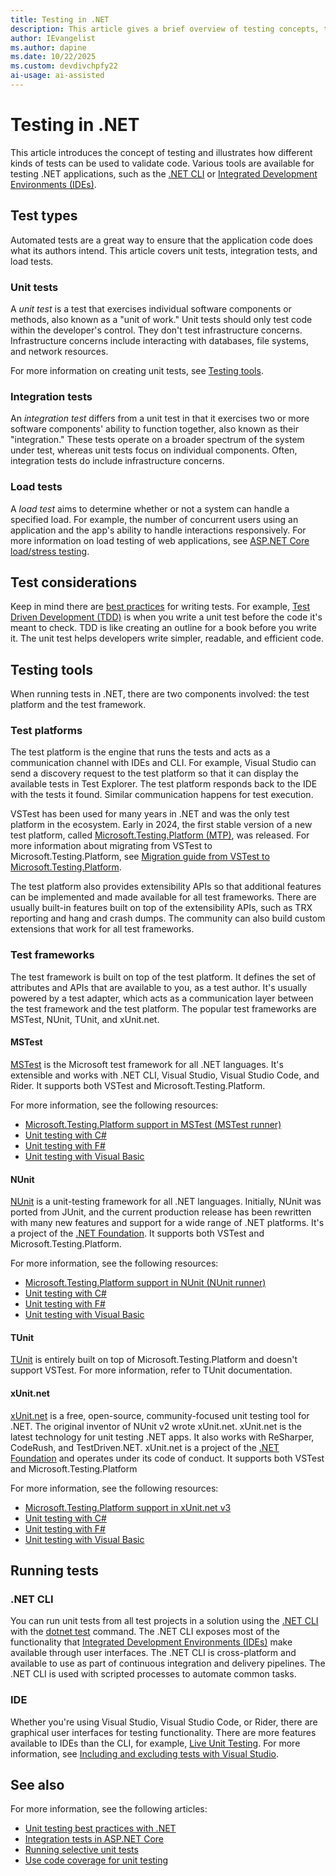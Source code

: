 ```yaml
---
title: Testing in .NET
description: This article gives a brief overview of testing concepts, terminology, and tools for testing in .NET.
author: IEvangelist
ms.author: dapine
ms.date: 10/22/2025
ms.custom: devdivchpfy22
ai-usage: ai-assisted
---
```


# Testing in .NET

This article introduces the concept of testing and illustrates how different kinds of tests can be used to validate code. Various tools are available for testing .NET applications, such as the [.NET CLI](#net-cli) or [Integrated Development Environments (IDEs)](#ide).

## Test types

Automated tests are a great way to ensure that the application code does what its authors intend. This article covers unit tests, integration tests, and load tests.

### Unit tests

A *unit test* is a test that exercises individual software components or methods, also known as a "unit of work." Unit tests should only test code within the developer's control. They don't test infrastructure concerns. Infrastructure concerns include interacting with databases, file systems, and network resources.

For more information on creating unit tests, see [Testing tools](#testing-tools).

### Integration tests

An *integration test* differs from a unit test in that it exercises two or more software components' ability to function together, also known as their "integration." These tests operate on a broader spectrum of the system under test, whereas unit tests focus on individual components. Often, integration tests do include infrastructure concerns.

### Load tests

A *load test* aims to determine whether or not a system can handle a specified load. For example, the number of concurrent users using an application and the app's ability to handle interactions responsively. For more information on load testing of web applications, see [ASP.NET Core load/stress testing](/aspnet/core/test/load-tests).

## Test considerations

Keep in mind there are [best practices](unit-testing-best-practices.md) for writing tests. For example, [Test Driven Development (TDD)](https://deviq.com/test-driven-development) is when you write a unit test before the code it's meant to check. TDD is like creating an outline for a book before you write it. The unit test helps developers write simpler, readable, and efficient code.

## Testing tools

When running tests in .NET, there are two components involved: the test platform and the test framework.

### Test platforms

The test platform is the engine that runs the tests and acts as a communication channel with IDEs and CLI. For example, Visual Studio can send a discovery request to the test platform so that it can display the available tests in Test Explorer. The test platform responds back to the IDE with the tests it found. Similar communication happens for test execution.

VSTest has been used for many years in .NET and was the only test platform in the ecosystem. Early in 2024, the first stable version of a new test platform, called [Microsoft.Testing.Platform (MTP)](./microsoft-testing-platform-intro.md), was released. For more information about migrating from VSTest to Microsoft.Testing.Platform, see [Migration guide from VSTest to Microsoft.Testing.Platform](./migrating-vstest-microsoft-testing-platform.md).

The test platform also provides extensibility APIs so that additional features can be implemented and made available for all test frameworks. There are usually built-in features built on top of the extensibility APIs, such as TRX reporting and hang and crash dumps. The community can also build custom extensions that work for all test frameworks.

### Test frameworks

The test framework is built on top of the test platform. It defines the set of attributes and APIs that are available to you, as a test author. It's usually powered by a test adapter, which acts as a communication layer between the test framework and the test platform. The popular test frameworks are MSTest, NUnit, TUnit, and xUnit.net.

#### MSTest

[MSTest](https://github.com/microsoft/testfx) is the Microsoft test framework for all .NET languages. It's extensible and works with .NET CLI, Visual Studio, Visual Studio Code, and Rider. It supports both VSTest and Microsoft.Testing.Platform.

For more information, see the following resources:

- [Microsoft.Testing.Platform support in MSTest (MSTest runner)](unit-testing-mstest-runner-intro.md)
- [Unit testing with C#](unit-testing-csharp-with-mstest.md)
- [Unit testing with F#](unit-testing-fsharp-with-mstest.md)
- [Unit testing with Visual Basic](unit-testing-visual-basic-with-mstest.md)

#### NUnit

[NUnit](https://nunit.org) is a unit-testing framework for all .NET languages. Initially, NUnit was ported from JUnit, and the current production release has been rewritten with many new features and support for a wide range of .NET platforms. It's a project of the [.NET Foundation](https://dotnetfoundation.org). It supports both VSTest and Microsoft.Testing.Platform.

For more information, see the following resources:

- [Microsoft.Testing.Platform support in NUnit (NUnit runner)](unit-testing-nunit-runner-intro.md)
- [Unit testing with C#](unit-testing-csharp-with-nunit.md)
- [Unit testing with F#](unit-testing-fsharp-with-nunit.md)
- [Unit testing with Visual Basic](unit-testing-visual-basic-with-nunit.md)

#### TUnit

[TUnit](https://thomhurst.github.io/TUnit/) is entirely built on top of Microsoft.Testing.Platform and doesn't support VSTest. For more information, refer to TUnit documentation.

#### xUnit.net

[xUnit.net](https://xunit.net) is a free, open-source, community-focused unit testing tool for .NET. The original inventor of NUnit v2 wrote xUnit.net. xUnit.net is the latest technology for unit testing .NET apps. It also works with ReSharper, CodeRush, and TestDriven.NET. xUnit.net is a project of the [.NET Foundation](https://dotnetfoundation.org) and operates under its code of conduct. It supports both VSTest and Microsoft.Testing.Platform

For more information, see the following resources:

- [Microsoft.Testing.Platform support in xUnit.net v3](https://xunit.net/docs/getting-started/v3/microsoft-testing-platform)
- [Unit testing with C#](unit-testing-csharp-with-xunit.md)
- [Unit testing with F#](unit-testing-fsharp-with-xunit.md)
- [Unit testing with Visual Basic](unit-testing-visual-basic-with-xunit.md)

## Running tests

### .NET CLI

You can run unit tests from all test projects in a solution using the [.NET CLI](../tools/index.md) with the [dotnet test](../tools/dotnet-test.md) command. The .NET CLI exposes most of the functionality that [Integrated Development Environments (IDEs)](#ide) make available through user interfaces. The .NET CLI is cross-platform and available to use as part of continuous integration and delivery pipelines. The .NET CLI is used with scripted processes to automate common tasks.

### IDE

Whether you're using Visual Studio, Visual Studio Code, or Rider, there are graphical user interfaces for testing functionality. There are more features available to IDEs than the CLI, for example, [Live Unit Testing](/visualstudio/test/live-unit-testing). For more information, see [Including and excluding tests with Visual Studio](/visualstudio/test/live-unit-testing#include-and-exclude-test-projects-and-test-methods).

## See also

For more information, see the following articles:

- [Unit testing best practices with .NET](unit-testing-best-practices.md)
- [Integration tests in ASP.NET Core](/aspnet/core/test/integration-tests#test-app-prerequisites)
- [Running selective unit tests](selective-unit-tests.md)
- [Use code coverage for unit testing](unit-testing-code-coverage.md)
